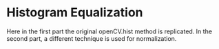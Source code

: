 # Histogram Equalization
Here in the first part the original openCV.hist method is replicated. In the second part, a different technique is used for normalization.
